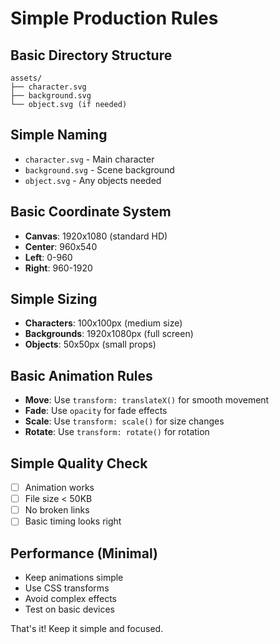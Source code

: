 # Simple Production Rules

## Basic Directory Structure
```
assets/
├── character.svg
├── background.svg
└── object.svg (if needed)
```

## Simple Naming
- `character.svg` - Main character
- `background.svg` - Scene background
- `object.svg` - Any objects needed

## Basic Coordinate System
- **Canvas**: 1920x1080 (standard HD)
- **Center**: 960x540
- **Left**: 0-960
- **Right**: 960-1920

## Simple Sizing
- **Characters**: 100x100px (medium size)
- **Backgrounds**: 1920x1080px (full screen)
- **Objects**: 50x50px (small props)

## Basic Animation Rules
- **Move**: Use `transform: translateX()` for smooth movement
- **Fade**: Use `opacity` for fade effects
- **Scale**: Use `transform: scale()` for size changes
- **Rotate**: Use `transform: rotate()` for rotation

## Simple Quality Check
- [ ] Animation works
- [ ] File size < 50KB
- [ ] No broken links
- [ ] Basic timing looks right

## Performance (Minimal)
- Keep animations simple
- Use CSS transforms
- Avoid complex effects
- Test on basic devices

That's it! Keep it simple and focused.
